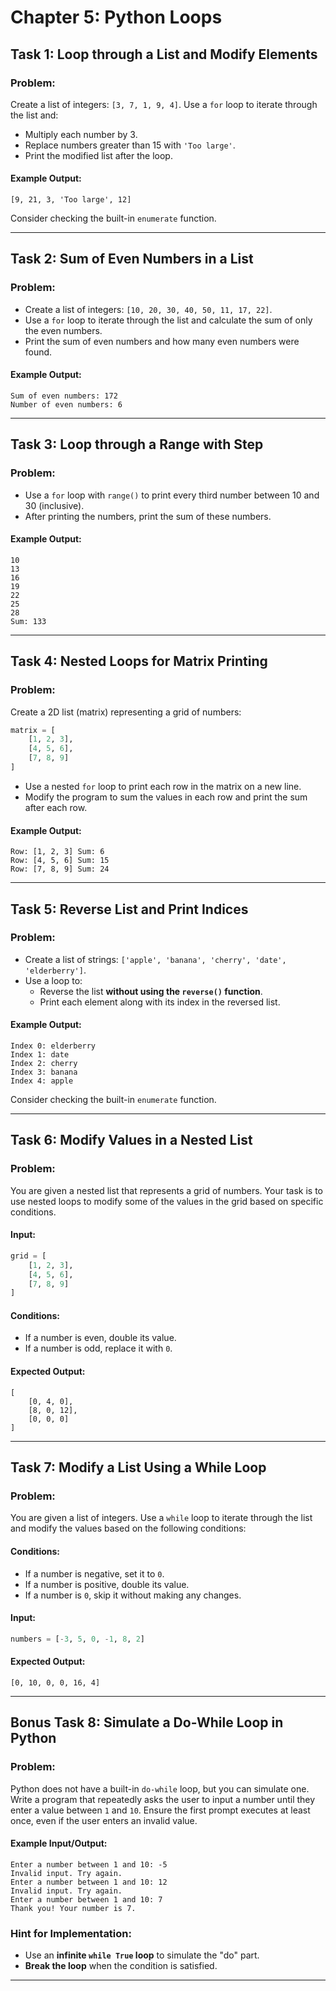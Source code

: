 # Chapter 5: Python Loops

## Task 1: Loop through a List and Modify Elements
### Problem:
Create a list of integers: `[3, 7, 1, 9, 4]`.
Use a `for` loop to iterate through the list and:
- Multiply each number by 3.
- Replace numbers greater than 15 with `'Too large'`.
- Print the modified list after the loop.

#### Example Output:
```
[9, 21, 3, 'Too large', 12]
```
Consider checking the built-in `enumerate` function.

---

## Task 2: Sum of Even Numbers in a List
### Problem:
- Create a list of integers: `[10, 20, 30, 40, 50, 11, 17, 22]`.
- Use a `for` loop to iterate through the list and calculate the sum of only the even numbers.
- Print the sum of even numbers and how many even numbers were found.

#### Example Output:
```
Sum of even numbers: 172
Number of even numbers: 6
```

---

## Task 3: Loop through a Range with Step
### Problem:
- Use a `for` loop with `range()` to print every third number between 10 and 30 (inclusive).
- After printing the numbers, print the sum of these numbers.

#### Example Output:
```
10
13
16
19
22
25
28
Sum: 133
```

---

## Task 4: Nested Loops for Matrix Printing
### Problem:
Create a 2D list (matrix) representing a grid of numbers:
```python
matrix = [
    [1, 2, 3],
    [4, 5, 6],
    [7, 8, 9]
]
```
- Use a nested `for` loop to print each row in the matrix on a new line.
- Modify the program to sum the values in each row and print the sum after each row.

#### Example Output:
```
Row: [1, 2, 3] Sum: 6
Row: [4, 5, 6] Sum: 15
Row: [7, 8, 9] Sum: 24
```

---

## Task 5: Reverse List and Print Indices
### Problem:
- Create a list of strings: `['apple', 'banana', 'cherry', 'date', 'elderberry']`.
- Use a loop to:
    - Reverse the list **without using the `reverse()` function**.
    - Print each element along with its index in the reversed list.

#### Example Output:
```
Index 0: elderberry
Index 1: date
Index 2: cherry
Index 3: banana
Index 4: apple
```
Consider checking the built-in `enumerate` function.

---

## Task 6: Modify Values in a Nested List
### Problem:
You are given a nested list that represents a grid of numbers. Your task is to use nested loops to modify some of the values in the grid based on specific conditions.

#### Input:
```python
grid = [
    [1, 2, 3],
    [4, 5, 6],
    [7, 8, 9]
]
```
#### Conditions:
- If a number is even, double its value.
- If a number is odd, replace it with `0`.

#### Expected Output:
```
[
    [0, 4, 0],
    [8, 0, 12],
    [0, 0, 0]
]
```

---

## Task 7: Modify a List Using a While Loop
### Problem:
You are given a list of integers. Use a `while` loop to iterate through the list and modify the values based on the following conditions:

#### Conditions:
- If a number is negative, set it to `0`.
- If a number is positive, double its value.
- If a number is `0`, skip it without making any changes.

#### Input:
```python
numbers = [-3, 5, 0, -1, 8, 2]
```

#### Expected Output:
```
[0, 10, 0, 0, 16, 4]
```

---

## Bonus Task 8: Simulate a Do-While Loop in Python
### Problem:
Python does not have a built-in `do-while` loop, but you can simulate one. Write a program that repeatedly asks the user to input a number until they enter a value between `1` and `10`. Ensure the first prompt executes at least once, even if the user enters an invalid value.

#### Example Input/Output:
```
Enter a number between 1 and 10: -5
Invalid input. Try again.
Enter a number between 1 and 10: 12
Invalid input. Try again.
Enter a number between 1 and 10: 7
Thank you! Your number is 7.
```

### Hint for Implementation:
- Use an **infinite `while True` loop** to simulate the "do" part.
- **Break the loop** when the condition is satisfied.

---


